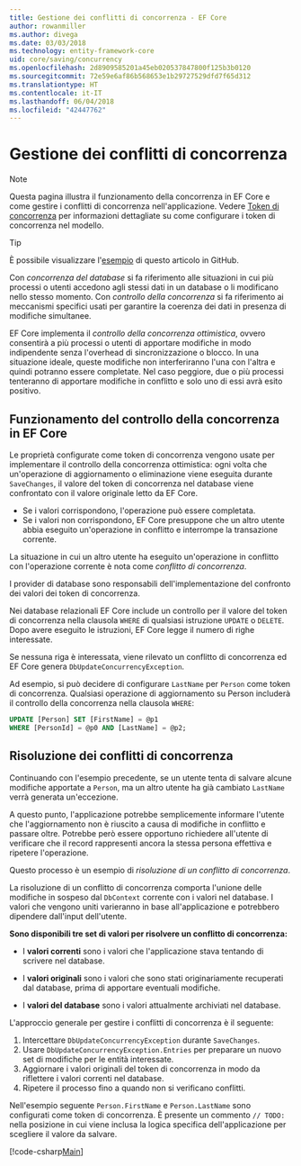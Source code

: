 ```yaml
---
title: Gestione dei conflitti di concorrenza - EF Core
author: rowanmiller
ms.author: divega
ms.date: 03/03/2018
ms.technology: entity-framework-core
uid: core/saving/concurrency
ms.openlocfilehash: 2d8909585201a45eb020537847800f125b3b0120
ms.sourcegitcommit: 72e59e6af86b568653e1b29727529dfd7f65d312
ms.translationtype: HT
ms.contentlocale: it-IT
ms.lasthandoff: 06/04/2018
ms.locfileid: "42447762"
---
```

# <a name="handling-concurrency-conflicts"></a>Gestione dei conflitti di concorrenza

> [!NOTE]
> Questa pagina illustra il funzionamento della concorrenza in EF Core e come gestire i conflitti di concorrenza nell'applicazione. Vedere [Token di concorrenza](xref:core/modeling/concurrency) per informazioni dettagliate su come configurare i token di concorrenza nel modello.

> [!TIP]
> È possibile visualizzare l'[esempio](https://github.com/aspnet/EntityFramework.Docs/tree/master/samples/core/Saving/Saving/Concurrency/) di questo articolo in GitHub.

Con _concorrenza del database_ si fa riferimento alle situazioni in cui più processi o utenti accedono agli stessi dati in un database o li modificano nello stesso momento. Con _controllo della concorrenza_ si fa riferimento ai meccanismi specifici usati per garantire la coerenza dei dati in presenza di modifiche simultanee.

EF Core implementa il _controllo della concorrenza ottimistica_, ovvero consentirà a più processi o utenti di apportare modifiche in modo indipendente senza l'overhead di sincronizzazione o blocco. In una situazione ideale, queste modifiche non interferiranno l'una con l'altra e quindi potranno essere completate. Nel caso peggiore, due o più processi tenteranno di apportare modifiche in conflitto e solo uno di essi avrà esito positivo.

## <a name="how-concurrency-control-works-in-ef-core"></a>Funzionamento del controllo della concorrenza in EF Core

Le proprietà configurate come token di concorrenza vengono usate per implementare il controllo della concorrenza ottimistica: ogni volta che un'operazione di aggiornamento o eliminazione viene eseguita durante `SaveChanges`, il valore del token di concorrenza nel database viene confrontato con il valore originale letto da EF Core.

- Se i valori corrispondono, l'operazione può essere completata.
- Se i valori non corrispondono, EF Core presuppone che un altro utente abbia eseguito un'operazione in conflitto e interrompe la transazione corrente.

La situazione in cui un altro utente ha eseguito un'operazione in conflitto con l'operazione corrente è nota come _conflitto di concorrenza_.

I provider di database sono responsabili dell'implementazione del confronto dei valori dei token di concorrenza.

Nei database relazionali EF Core include un controllo per il valore del token di concorrenza nella clausola `WHERE` di qualsiasi istruzione `UPDATE` o `DELETE`. Dopo avere eseguito le istruzioni, EF Core legge il numero di righe interessate.

Se nessuna riga è interessata, viene rilevato un conflitto di concorrenza ed EF Core genera `DbUpdateConcurrencyException`.

Ad esempio, si può decidere di configurare `LastName` per `Person` come token di concorrenza. Qualsiasi operazione di aggiornamento su Person includerà il controllo della concorrenza nella clausola `WHERE`:

``` sql
UPDATE [Person] SET [FirstName] = @p1
WHERE [PersonId] = @p0 AND [LastName] = @p2;
```

## <a name="resolving-concurrency-conflicts"></a>Risoluzione dei conflitti di concorrenza

Continuando con l'esempio precedente, se un utente tenta di salvare alcune modifiche apportate a `Person`, ma un altro utente ha già cambiato `LastName` verrà generata un'eccezione.

A questo punto, l'applicazione potrebbe semplicemente informare l'utente che l'aggiornamento non è riuscito a causa di modifiche in conflitto e passare oltre. Potrebbe però essere opportuno richiedere all'utente di verificare che il record rappresenti ancora la stessa persona effettiva e ripetere l'operazione.

Questo processo è un esempio di _risoluzione di un conflitto di concorrenza_.

La risoluzione di un conflitto di concorrenza comporta l'unione delle modifiche in sospeso dal `DbContext` corrente con i valori nel database. I valori che vengono uniti varieranno in base all'applicazione e potrebbero dipendere dall'input dell'utente.

**Sono disponibili tre set di valori per risolvere un conflitto di concorrenza:**

* I **valori correnti** sono i valori che l'applicazione stava tentando di scrivere nel database.

* I **valori originali** sono i valori che sono stati originariamente recuperati dal database, prima di apportare eventuali modifiche.

* I **valori del database** sono i valori attualmente archiviati nel database.

L'approccio generale per gestire i conflitti di concorrenza è il seguente:

1. Intercettare `DbUpdateConcurrencyException` durante `SaveChanges`.
2. Usare `DbUpdateConcurrencyException.Entries` per preparare un nuovo set di modifiche per le entità interessate.
3. Aggiornare i valori originali del token di concorrenza in modo da riflettere i valori correnti nel database.
4. Ripetere il processo fino a quando non si verificano conflitti.

Nell'esempio seguente `Person.FirstName` e `Person.LastName` sono configurati come token di concorrenza. È presente un commento `// TODO:` nella posizione in cui viene inclusa la logica specifica dell'applicazione per scegliere il valore da salvare.

[!code-csharp[Main](../../../samples/core/Saving/Saving/Concurrency/Sample.cs?name=ConcurrencyHandlingCode&highlight=34-35)]
